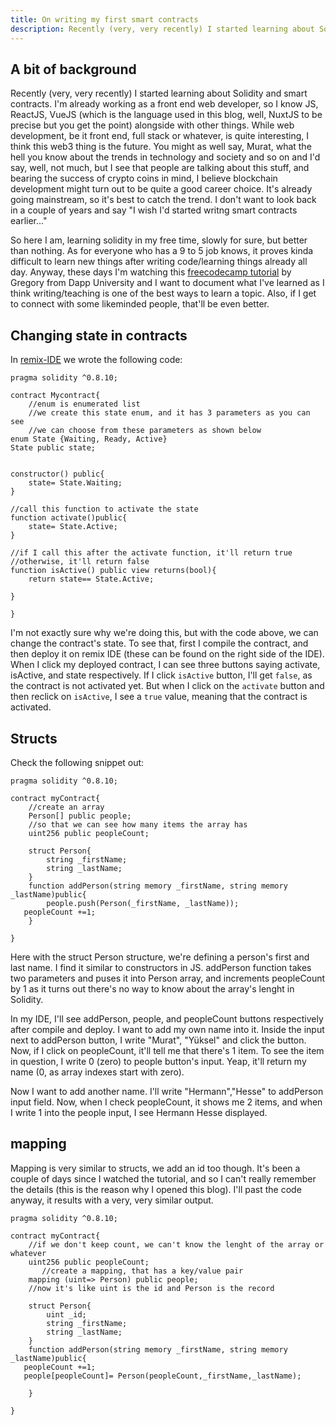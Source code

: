 ```yaml
---
title: On writing my first smart contracts
description: Recently (very, very recently) I started learning about Solidity and smart contracts
---
```


## A bit of background

Recently (very, very recently) I started learning about Solidity and smart contracts. I'm already working as a front end web developer, so I know JS, ReactJS, VueJS (which is the language used in this blog, well, NuxtJS to be precise but you get the point) alongside with other things. While web development, be it front end, full stack or whatever, is quite interesting, I think this web3 thing is the future. You might as well say, Murat, what the hell you know about the trends in technology and society and so on and I'd say, well, not much, but I see that people are talking about this stuff, and bearing the success of crypto coins in mind, I believe blockchain development might turn out to be quite a good career choice. It's already going mainstream, so it's best to catch the trend. I don't want to look back in a couple of years and say "I wish I'd started writng smart contracts earlier..."

So here I am, learning solidity in my free time, slowly for sure, but better than nothing. As for everyone who has a 9 to 5 job knows, it proves kinda difficult to learn new things after writing code/learning things already all day. Anyway, these days I'm watching this [freecodecamp tutorial](https://www.youtube.com/watch?v=ipwxYa-F1uY&t=12s) by Gregory from Dapp University and I want to document what I've learned as I think writing/teaching is one of the best ways to learn a topic. Also, if I get to connect with some likeminded people, that'll be even better.

## Changing state in contracts

In [remix-IDE](https://remix.ethereum.org/) we wrote the following code:

```
pragma solidity ^0.8.10;

contract Mycontract{
    //enum is enumerated list
    //we create this state enum, and it has 3 parameters as you can see
    //we can choose from these parameters as shown below
enum State {Waiting, Ready, Active}
State public state;


constructor() public{
    state= State.Waiting;
}

//call this function to activate the state
function activate()public{
    state= State.Active;
}

//if I call this after the activate function, it'll return true
//otherwise, it'll return false
function isActive() public view returns(bool){
    return state== State.Active;

}

}
```

I'm not exactly sure why we're doing this, but with the code above, we can change the contract's state. To see that, first I compile the contract, and then deploy it on remix IDE (these can be found on the right side of the IDE). When I click my deployed contract, I can see three buttons saying activate, isActive, and state respectively. If I click `isActive` button, I'll get `false`, as the contract is not activated yet. But when I click on the `activate` button and then reclick on `isActive`, I see a `true` value, meaning that the contract is activated.

## Structs

Check the following snippet out:

```
pragma solidity ^0.8.10;

contract myContract{
    //create an array
    Person[] public people;
    //so that we can see how many items the array has
    uint256 public peopleCount;

    struct Person{
        string _firstName;
        string _lastName;
    }
    function addPerson(string memory _firstName, string memory _lastName)public{
        people.push(Person(_firstName, _lastName));
   peopleCount +=1;
    }

}
```

Here with the struct Person structure, we're defining a person's first and last name. I find it similar to constructors in JS. addPerson function takes two parameters and puses it into Person array, and increments peopleCount by 1 as it turns out there's no way to know about the array's lenght in Solidity.

In my IDE, I'll see addPerson, people, and peopleCount buttons respectively after compile and deploy. I want to add my own name into it. Inside the input next to addPerson button, I write "Murat", "Yüksel" and click the button. Now, if I click on peopleCount, it'll tell me that there's 1 item. To see the item in question, I write 0 (zero) to people button's input. Yeap, it'll return my name (0, as array indexes start with zero).

Now I want to add another name. I'll write "Hermann","Hesse" to addPerson input field. Now, when I check peopleCount, it shows me 2 items, and when I write 1 into the people input, I see Hermann Hesse displayed.

## mapping

Mapping is very similar to structs, we add an id too though. It's been a couple of days since I watched the tutorial, and so I can't really remember the details (this is the reason why I opened this blog). I'll past the code anyway, it results with a very, very similar output.

```
pragma solidity ^0.8.10;

contract myContract{
    //if we don't keep count, we can't know the lenght of the array or whatever
    uint256 public peopleCount;
       //create a mapping, that has a key/value pair
    mapping (uint=> Person) public people;
    //now it's like uint is the id and Person is the record

    struct Person{
        uint _id;
        string _firstName;
        string _lastName;
    }
    function addPerson(string memory _firstName, string memory _lastName)public{
   peopleCount +=1;
   people[peopleCount]= Person(peopleCount,_firstName,_lastName);

    }

}
```
